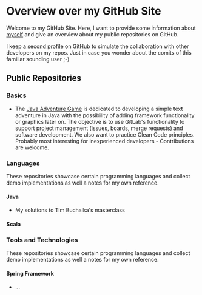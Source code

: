 # Overview over my GitHub Site

Welcome to my GitHub Site. Here, I want to provide some information about [myself](PersonalInfo.md) 
and give an overview about my public repositories on GitHub. 

I keep [a second profile](https://github.com/StefanSchadeDev) on GitHub to simulate the collaboration
with other developers on my repos. Just in case you wonder about the comits of this familiar sounding user ;-)

## Public Repositories

### Basics

* The [Java Adventure Game](https://github.com/StefanSchade/Java-AdventureGame.git) is dedicated 
to developing a simple text adventure in Java with the possibility of adding framework functionality 
or graphics later on. The objective is to use GitLab's functionality to support project management
(issues, boards, merge requests) and software development. We also want to practice Clean Code 
principles. Probably most interesting for inexperienced developers - Contributions are welcome.

### Languages

These repositories showcase certain programming languages and collect demo implementations as well 
a notes for my own reference.

#### Java

* My solutions to Tim Buchalka's masterclass

#### Scala


### Tools and Technologies

These repositories showcase certain programming languages and collect demo implementations as well 
a notes for my own reference.

#### Spring Framework

* ...

